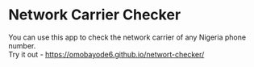 # Network Carrier Checker
You can use this app to check the network carrier of any Nigeria phone number.  
Try it out - https://omobayode6.github.io/networt-checker/
